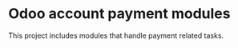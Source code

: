 Odoo account payment modules
============================

This project includes modules that handle payment related tasks.
